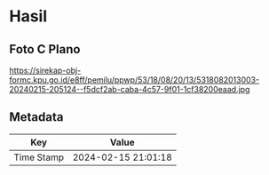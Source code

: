 # Hasil

## Foto C Plano

https://sirekap-obj-formc.kpu.go.id/e8ff/pemilu/ppwp/53/18/08/20/13/5318082013003-20240215-205124--f5dcf2ab-caba-4c57-9f01-1cf38200eaad.jpg


## Metadata

| Key        | Value               |
| ---------- | ------------------- |
| Time Stamp | 2024-02-15 21:01:18 |



